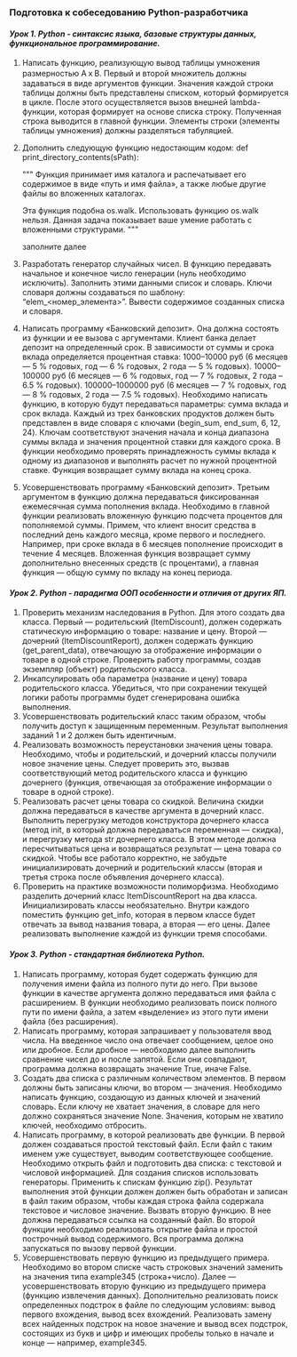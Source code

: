 ### Подготовка к собеседованию Python-разработчика

#### _Урок 1. Python - синтаксис языка, базовые структуры данных, функциональное программирование._

1. Написать функцию, реализующую вывод таблицы умножения размерностью AｘB. Первый и второй множитель должны задаваться в виде аргументов функции. Значения каждой строки таблицы должны быть представлены списком, который формируется в цикле. После этого осуществляется вызов внешней lambda-функции, которая формирует на основе списка строку. Полученная строка выводится в главной функции. Элементы строки (элементы таблицы умножения) должны разделяться табуляцией.
2. Дополнить следующую функцию недостающим кодом:
def print_directory_contents(sPath):

    """
    Функция принимает имя каталога и распечатывает его содержимое
    в виде «путь и имя файла», а также любые другие
    файлы во вложенных каталогах.

    Эта функция подобна os.walk. Использовать функцию os.walk
    нельзя. Данная задача показывает ваше умение работать с 
    вложенными структурами.
    """
    
    заполните далее

3. Разработать генератор случайных чисел. В функцию передавать начальное и конечное число генерации (нуль необходимо исключить). Заполнить этими данными список и словарь. Ключи словаря должны создаваться по шаблону: “elem_<номер_элемента>”. Вывести содержимое созданных списка и словаря.
4. Написать программу «Банковский депозит». Она должна состоять из функции и ее вызова с аргументами. Клиент банка делает депозит на определенный срок. В зависимости от суммы и срока вклада определяется процентная ставка: 1000–10000 руб (6 месяцев — 5 % годовых, год — 6 % годовых, 2 года — 5 % годовых). 10000–100000 руб (6 месяцев — 6 % годовых, год — 7 % годовых, 2 года – 6.5 % годовых). 100000–1000000 руб (6 месяцев — 7 % годовых, год — 8 % годовых, 2 года — 7.5 % годовых). Необходимо написать функцию, в которую будут передаваться параметры: сумма вклада и срок вклада. Каждый из трех банковских продуктов должен быть представлен в виде словаря с ключами (begin_sum, end_sum, 6, 12, 24). Ключам соответствуют значения начала и конца диапазона суммы вклада и значения процентной ставки для каждого срока. В функции необходимо проверять принадлежность суммы вклада к одному из диапазонов и выполнять расчет по нужной процентной ставке. Функция возвращает сумму вклада на конец срока.
5. Усовершенствовать программу «Банковский депозит». Третьим аргументом в функцию должна передаваться фиксированная ежемесячная сумма пополнения вклада. Необходимо в главной функции реализовать вложенную функцию подсчета процентов для пополняемой суммы. Примем, что клиент вносит средства в последний день каждого месяца, кроме первого и последнего. Например, при сроке вклада в 6 месяцев пополнение происходит в течение 4 месяцев. Вложенная функция возвращает сумму дополнительно внесенных средств (с процентами), а главная функция — общую сумму по вкладу на конец периода.


#### _Урок 2. Python - парадигма ООП особенности и отличия от других ЯП._

1. Проверить механизм наследования в Python. Для этого создать два класса. Первый — родительский (ItemDiscount), должен содержать статическую информацию о товаре: название и цену. Второй — дочерний (ItemDiscountReport), должен содержать функцию (get_parent_data), отвечающую за отображение информации о товаре в одной строке. Проверить работу программы, создав экземпляр (объект) родительского класса.
2. Инкапсулировать оба параметра (название и цену) товара родительского класса. Убедиться, что при сохранении текущей логики работы программы будет сгенерирована ошибка выполнения.
3. Усовершенствовать родительский класс таким образом, чтобы получить доступ к защищенным переменным. Результат выполнения заданий 1 и 2 должен быть идентичным.
4. Реализовать возможность переустановки значения цены товара. Необходимо, чтобы и родительский, и дочерний классы получили новое значение цены. Следует проверить это, вызвав соответствующий метод родительского класса и функцию дочернего (функция, отвечающая за отображение информации о товаре в одной строке).
5. Реализовать расчет цены товара со скидкой. Величина скидки должна передаваться в качестве аргумента в дочерний класс. Выполнить перегрузку методов конструктора дочернего класса (метод init, в который должна передаваться переменная — скидка), и перегрузку метода str дочернего класса. В этом методе должна пересчитываться цена и возвращаться результат — цена товара со скидкой. Чтобы все работало корректно, не забудьте инициализировать дочерний и родительский классы (вторая и третья строка после объявления дочернего класса).
6. Проверить на практике возможности полиморфизма. Необходимо разделить дочерний класс ItemDiscountReport на два класса. Инициализировать классы необязательно. Внутри каждого поместить функцию get_info, которая в первом классе будет отвечать за вывод названия товара, а вторая — его цены. Далее реализовать выполнение каждой из функции тремя способами.


#### _Урок 3. Python - стандартная библиотека Python._

1. Написать программу, которая будет содержать функцию для получения имени файла из полного пути до него. При вызове функции в качестве аргумента должно передаваться имя файла с расширением. В функции необходимо реализовать поиск полного пути по имени файла, а затем «выделение» из этого пути имени файла (без расширения).
2. Написать программу, которая запрашивает у пользователя ввод числа. На введенное число она отвечает сообщением, целое оно или дробное. Если дробное — необходимо далее выполнить сравнение чисел до и после запятой. Если они совпадают, программа должна возвращать значение True, иначе False.
3. Создать два списка с различным количеством элементов. В первом должны быть записаны ключи, во втором — значения. Необходимо написать функцию, создающую из данных ключей и значений словарь. Если ключу не хватает значения, в словаре для него должно сохраняться значение None. Значения, которым не хватило ключей, необходимо отбросить.
4. Написать программу, в которой реализовать две функции. В первой должен создаваться простой текстовый файл. Если файл с таким именем уже существует, выводим соответствующее сообщение. Необходимо открыть файл и подготовить два списка: с текстовой и числовой информацией. Для создания списков использовать генераторы. Применить к спискам функцию zip(). Результат выполнения этой функции должен должен быть обработан и записан в файл таким образом, чтобы каждая строка файла содержала текстовое и числовое значение. Вызвать вторую функцию. В нее должна передаваться ссылка на созданный файл. Во второй функции необходимо реализовать открытие файла и простой построчный вывод содержимого. Вся программа должна запускаться по вызову первой функции.
5. Усовершенствовать первую функцию из предыдущего примера. Необходимо во втором списке часть строковых значений заменить на значения типа example345 (строка+число). Далее — усовершенствовать вторую функцию из предыдущего примера (функцию извлечения данных). Дополнительно реализовать поиск определенных подстрок в файле по следующим условиям: вывод первого вхождения, вывод всех вхождений. Реализовать замену всех найденных подстрок на новое значение и вывод всех подстрок, состоящих из букв и цифр и имеющих пробелы только в начале и конце — например, example345.